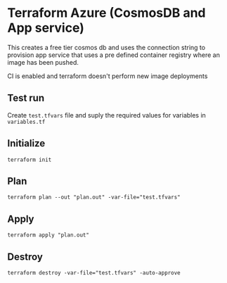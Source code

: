 # Terraform Azure (CosmosDB and App service)

This creates a free tier cosmos db and uses the connection string to provision app service that uses a pre defined container registry where an image has been pushed.

CI is enabled and terraform doesn't perform new image deployments

## Test run

Create `test.tfvars` file and suply the required values for variables in `variables.tf`

## Initialize

`terraform init`

## Plan

`terraform plan --out "plan.out" -var-file="test.tfvars"`

## Apply

`terraform apply "plan.out"`

## Destroy

`terraform destroy -var-file="test.tfvars" -auto-approve`
